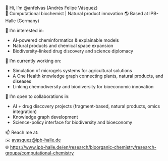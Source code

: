 👋 Hi, I’m @anfelvas (Andrés Felipe Vásquez)  
🔬 Computational biochemist | Natural product innovation 
🌎 Based at IPB-Halle (Germany) 

👀 I’m interested in:
- AI-powered cheminformatics & explainable models
- Natural products and chemical space expansion
- Biodiversity-linked drug discovery and science diplomacy

🌱 I’m currently working on:
- Simulation of microgels systems for agricultural solutions
- A One Health knowledge graph connecting plants, natural products, and diseases  
- Linking chemodiversity and biodiversity for bioeconomic innovation  

🤝 I’m open to collaborations in:
- AI + drug discovery projects (fragment-based, natural products, omics integration)  
- Knowledge graph development  
- Science-policy interface for biodiversity and bioeconomy  

📫 Reach me at:  
✉️ avasquez@ipb-halle.de  
🌐 https://www.ipb-halle.de/en/research/bioorganic-chemistry/research-groups/computational-chemistry



<!---
anfelvas/anfelvas is a ✨ special ✨ repository because its `README.md` (this file) appears on your GitHub profile.
You can click the Preview link to take a look at your changes.
--->
